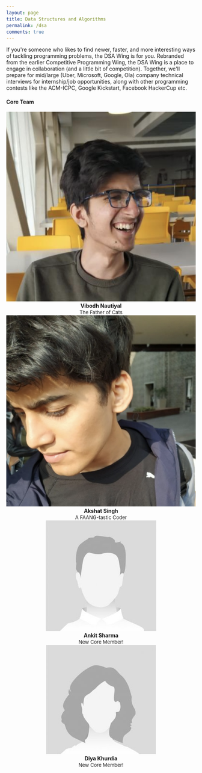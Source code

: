 ```yaml
---
layout: page
title: Data Structures and Algorithms
permalink: /dsa
comments: true
---
```


<div class="row justify-content-between">
<div class="col-md-8 pr-5">

<p>If you're someone who likes to find newer, faster, and more interesting ways of tackling programming problems, the DSA Wing is for you. Rebranded from the earlier Competitive Programming Wing, the DSA Wing is a place to engage in collaboration (and a little bit of competition). Together, we'll prepare for mid/large (Uber, Microsoft, Google, Ola) company technical interviews for internship/job opportunities, along with other programming contests like the ACM-ICPC, Google Kickstart, Facebook HackerCup etc. </p>


<h4> Core Team </h4>

<div class="wrapper">
  <div class="one">
        <center>
        <img class="author-thumb" src="assets/images/vibodh.png" alt="Vibodh Nautiyal">
        <span class="author-description"> <br/> <b>Vibodh Nautiyal</b> <br/> <font size="-1">The Father of Cats</font></span>
        </center>
  </div>
  <div class="two">
        <center>
        <img class="author-thumb" src="assets/images/akshat.png" alt=">Akshat Singh">
        <span class="author-description"> <br/> <b>Akshat Singh</b> <br/> <font size="-1">A FAANG-tastic Coder</font></span>
        </center>
  </div>
  <div class="four">
      <center>
        <img class="author-thumb" src="assets/images/placeholder-male.png" alt="Ankit Sharma">
        <span class="author-description"> <br/> <b>Ankit Sharma</b> <br/> <font size="-1">New Core Member!</font></span>
        </center>
  </div>
  <div class="five">
      <center>
        <img class="author-thumb" src="assets/images/placeholder-female.png" alt="Diya Khurdia">
        <span class="author-description"> <br/> <b>Diya Khurdia</b> <br/> <font size="-1">New Core Member!</font></span>
        </center>
  </div>
</div>

  <!--
    <div class="row post-top-meta">
    <div class="col-xs-12 col-md-3 col-lg-2 text-center text-md-left mb-4 mb-md-0">
        <img class="author-thumb" src="assets/images/vibodh.png" alt="Core Member Image">
    </div>
    <div class="col-xs-12 col-md-9 col-lg-10 text-center text-md-left">
            <a target="_blank" class="link-dark" href="{{ author.web }}"> Vibodh Nautiyal</a><br/>
            <span class="author-description">Father of Cats</span>
    </div>
</div>

<div class="row post-top-meta">
    <div class="col-xs-12 col-md-3 col-lg-2 text-center text-md-left mb-4 mb-md-0">
        <img class="author-thumb" src="assets/images/akshat.png" alt="Core Member Image">
    </div>
    <div class="col-xs-12 col-md-9 col-lg-10 text-center text-md-left">
            <a target="_blank" class="link-dark" href="{{ author.web }}"> Akshat Singh</a>
            <span class="author-description">FAANGtastic Coder</span>
    </div>
</div>
<div class="row post-top-meta">
    <div class="col-xs-12 col-md-3 col-lg-2 text-center text-md-left mb-4 mb-md-0">
        <img class="author-thumb" src="assets/images/placeholder-male.png" alt="Adwaiya Srivastav">
    </div>
    <div class="col-xs-12 col-md-9 col-lg-10 text-center text-md-left">
            <a target="_blank" class="link-dark" href="{{ author.web }}"> Adwaiya Srivastav</a>
    </div>
</div>
<div class="row post-top-meta">
    <div class="col-xs-12 col-md-3 col-lg-2 text-center text-md-left mb-4 mb-md-0">
        <img class="author-thumb" src="assets/images/placeholder-male.png" alt="Ankit Sharma">
    </div>
    <div class="col-xs-12 col-md-9 col-lg-10 text-center text-md-left">
            <a target="_blank" class="link-dark" href="{{ author.web }}"> Ankit Sharma</a>
    </div>
</div>
<div class="row post-top-meta">
    <div class="col-xs-12 col-md-3 col-lg-2 text-center text-md-left mb-4 mb-md-0">
        <img class="author-thumb" src="assets/images/placeholder-female.png" alt="Diya Khurdia">
    </div>
    <div class="col-xs-12 col-md-9 col-lg-10 text-center text-md-left">
            <a target="_blank" class="link-dark" href="{{ author.web }}"> Diya Khurdia</a>
    </div>
</div>
-->

</div>

</div>
